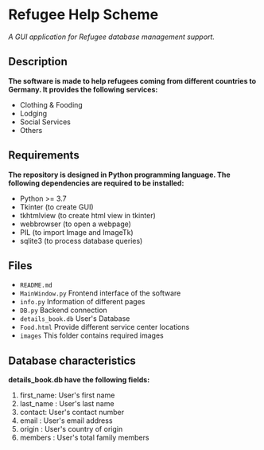 
# Refugee Help Scheme

*A GUI application for Refugee database management support.*


## Description 

**The software is made to help refugees coming from different countries to Germany. It provides the following services:**
- Clothing & Fooding
- Lodging
- Social Services
- Others


## Requirements

**The repository is designed in Python programming language. The following dependencies are required to be installed:**

- Python >= 3.7 
- Tkinter (to create GUI)
- tkhtmlview (to create html view in tkinter)
- webbrowser (to open a webpage)
- PIL (to import Image and ImageTk)
- sqlite3 (to process database queries) 



## Files

- `README.md`
- `MainWindow.py`  Frontend interface of the software
- `info.py`  Information of different pages
- `DB.py`  Backend connection
- `details_book.db`  User's Database
- `Food.html`  Provide different service center locations
- `images`  This folder contains required images

	

## Database characteristics
	
**details_book.db have the following fields:**
	
1. first_name: User's first name
2. last_name : User's last name
3. contact: User's contact number
4. email : User's email address
5. origin : User's country of origin
6. members : User's total family members
